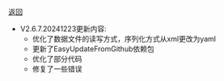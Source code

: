 [返回](../README.md)

- V2.6.7.20241223更新内容:
  - 优化了数据文件的读写方式，序列化方式从xml更改为yaml
  - 更新了EasyUpdateFromGithub依赖包
  - 优化了部分代码
  - 修复了一些错误